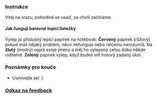 ### Instrukce
Vítej na srazu, pohodlně se usaď, za chvíli začínáme.

#### Jak fungují barevné lepící lístečky
Vylep jsi příslušný lepící papírek na notebook: **Červený** papírek (růžový) pokud máš nějaký problém, něco nefunguje nebo něčemu nerozumíš. Na **žlutý** (modrý) napiš svoje jméno a měj ho vylepený celou dobu někde viditelně. **Zelený** papírek vylep, když budeš mít hotový zadaný úkol.

### Poznámky pro kouče
* Usmívejte se! :)

### [Odkaz na feedback]

[Odkaz na feedback]: https://gist.github.com/encukou/290a5b519656da51780be05f0e894b9c
